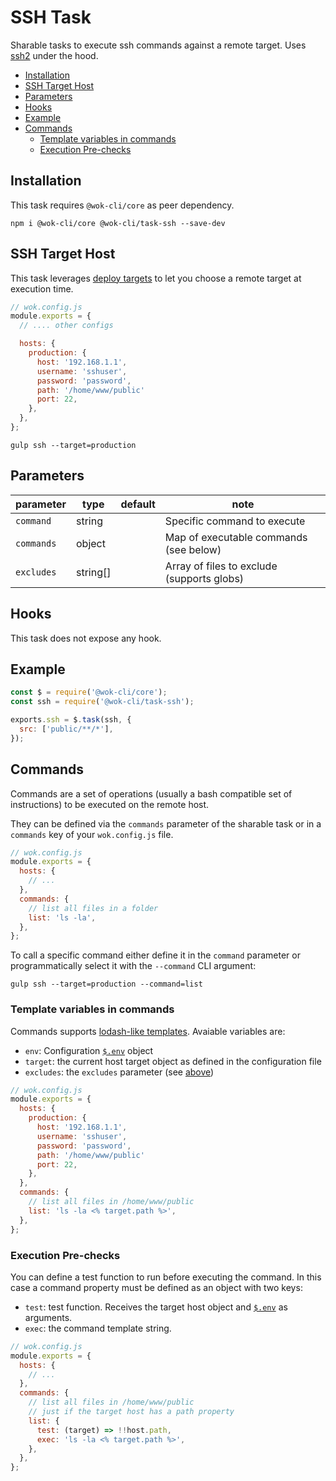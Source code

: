 # SSH Task

Sharable tasks to execute ssh commands against a remote target. Uses [ssh2](https://github.com/mscdex/ssh2) under the hood.

<!-- TOC -->

- [Installation](#installation)
- [SSH Target Host](#ssh-target-host)
- [Parameters](#parameters)
- [Hooks](#hooks)
- [Example](#example)
- [Commands](#commands)
  - [Template variables in commands](#template-variables-in-commands)
  - [Execution Pre-checks](#execution-pre-checks)

<!-- /TOC -->

## Installation

This task requires `@wok-cli/core` as peer dependency.

```
npm i @wok-cli/core @wok-cli/task-ssh --save-dev
```

## SSH Target Host

This task leverages [deploy targets](packages/core/cli#deploy-hosts-and-targets) to let you choose a remote target at execution time.

```js
// wok.config.js
module.exports = {
  // .... other configs

  hosts: {
    production: {
      host: '192.168.1.1',
      username: 'sshuser',
      password: 'password',
      path: '/home/www/public'
      port: 22,
    },
  },
};
```

```
gulp ssh --target=production
```

## Parameters

| parameter  | type     | default | note                                       |
| ---------- | -------- | ------- | ------------------------------------------ |
| `command`  | string   |         | Specific command to execute                |
| `commands` | object   |         | Map of executable commands (see below)     |
| `excludes` | string[] |         | Array of files to exclude (supports globs) |

## Hooks

This task does not expose any hook.

## Example

```js
const $ = require('@wok-cli/core');
const ssh = require('@wok-cli/task-ssh');

exports.ssh = $.task(ssh, {
  src: ['public/**/*'],
});
```

## Commands

Commands are a set of operations (usually a bash compatible set of instructions) to be executed on the remote host.

They can be defined via the `commands` parameter of the sharable task or in a `commands` key of your `wok.config.js` file.

```js
// wok.config.js
module.exports = {
  hosts: {
    // ...
  },
  commands: {
    // list all files in a folder
    list: 'ls -la',
  },
};
```

To call a specific command either define it in the `command` parameter or programmatically select it with the `--command` CLI argument:

```
gulp ssh --target=production --command=list
```

### Template variables in commands

Commands supports [lodash-like templates](https://lodash.com/docs/4.17.14#template). Avaiable variables are:

- `env`: Configuration [`$.env`](/packages/core/configuration?id=env) object
- `target`: the current host target object as defined in the configuration file
- `excludes`: the `excludes` parameter (see [above](#parameters))

```js
// wok.config.js
module.exports = {
  hosts: {
    production: {
      host: '192.168.1.1',
      username: 'sshuser',
      password: 'password',
      path: '/home/www/public'
      port: 22,
    },
  },
  commands: {
    // list all files in /home/www/public
    list: 'ls -la <% target.path %>',
  },
};
```

### Execution Pre-checks

You can define a test function to run before executing the command. In this case a command property must be defined as an object with two keys:

- `test`: test function. Receives the target host object and [`$.env`](packages/core/configuration#env) as arguments.
- `exec`: the command template string.

```js
// wok.config.js
module.exports = {
  hosts: {
    // ...
  },
  commands: {
    // list all files in /home/www/public
    // just if the target host has a path property
    list: {
      test: (target) => !!host.path,
      exec: 'ls -la <% target.path %>',
    },
  },
};
```
